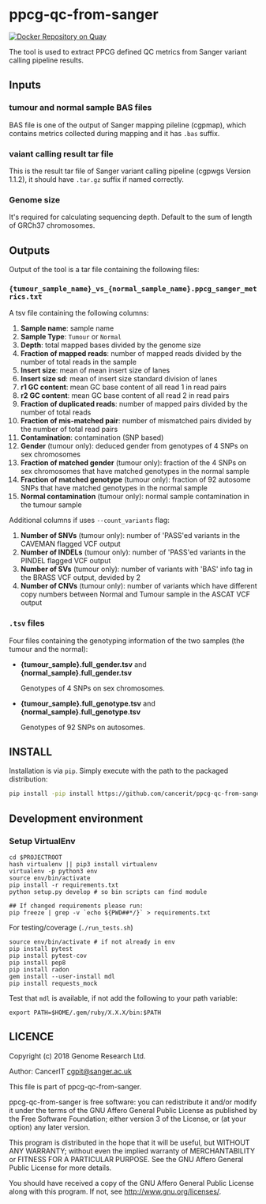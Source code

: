 # ppcg-qc-from-sanger

[![Docker Repository on Quay](https://quay.io/repository/wtsicgp/ppcg-qc-from-sanger/status "Docker Repository on Quay")](https://quay.io/repository/wtsicgp/ppcg-qc-from-sanger)

The tool is used to extract PPCG defined QC metrics from Sanger variant calling pipeline results.

## Inputs

### tumour and normal sample BAS files

  BAS file is one of the output of Sanger mapping pileline (cgpmap), which contains metrics collected during mapping and it has `.bas` suffix.

### vaiant calling result tar file

  This is the result tar file of Sanger variant calling pipeline (cgpwgs Version 1.1.2), it should have `.tar.gz` suffix if named correctly.

### Genome size

  It's required for calculating sequencing depth. Default to the sum of length of GRCh37 chromosomes.

## Outputs

Output of the tool is a tar file containing the following files:

### `{tumour_sample_name}_vs_{normal_sample_name}.ppcg_sanger_metrics.txt`

A tsv file containing the following columns:

1. **Sample name**: sample name
1. **Sample Type**: `Tumour` or `Normal`
1. **Depth**: total mapped bases divided by the genome size
1. **Fraction of mapped reads**: number of mapped reads divided by the number of total reads in the sample
1. **Insert size**: mean of mean insert size of lanes
1. **Insert size sd**: mean of insert size standard division of lanes
1. **r1 GC content**: mean GC base content of all read 1 in read pairs
1. **r2 GC content**: mean GC base content of all read 2 in read pairs
1. **Fraction of duplicated reads**: number of mapped pairs divided by the number of total reads
1. **Fraction of mis-matched pair**: number of mismatched pairs divided by the number of total read pairs
1. **Contamination**: contamination (SNP based)
1. **Gender** (tumour only): deduced gender from genotypes of 4 SNPs on sex chromosomes
1. **Fraction of matched gender** (tumour only): fraction of the 4 SNPs on sex chromosomes that have matched genotypes in the normal sample
1. **Fraction of matched genotype** (tumour only): fraction of 92 autosome SNPs that have matched genotypes in the normal sample
1. **Normal contamination** (tumour only): normal sample contamination in the tumour sample

Additional columns if uses `--count_variants` flag:

1. **Number of SNVs** (tumour only): number of 'PASS'ed variants in the CAVEMAN flagged VCF output
1. **Number of INDELs** (tumour only): number of 'PASS'ed variants in the PINDEL flagged VCF output
1. **Number of SVs** (tumour only): number of variants with 'BAS' info tag in the BRASS VCF output, devided by 2
1. **Number of CNVs** (tumour only): number of variants which have different copy numbers between Normal and Tumour sample in the ASCAT VCF output

### `.tsv` files

Four files containing the genotyping information of the two samples (the tumour and the normal):

* **{tumour_sample}.full_gender.tsv** and **{normal_sample}.full_gender.tsv**

  Genotypes of 4 SNPs on sex chromosomes.

* **{tumour_sample}.full_genotype.tsv** and **{normal_sample}.full_genotype.tsv**

  Genotypes of 92 SNPs on autosomes.

## INSTALL

Installation is via `pip`.  Simply execute with the path to the packaged distribution:

```bash
pip install -pip install https://github.com/cancerit/ppcg-qc-from-sanger/archive/master.tar.gz
```

## Development environment

### Setup VirtualEnv

```
cd $PROJECTROOT
hash virtualenv || pip3 install virtualenv
virtualenv -p python3 env
source env/bin/activate
pip install -r requirements.txt
python setup.py develop # so bin scripts can find module

## If changed requirements please run:
pip freeze | grep -v `echo ${PWD##*/}` > requirements.txt
```

For testing/coverage (`./run_tests.sh`)

```
source env/bin/activate # if not already in env
pip install pytest
pip install pytest-cov
pip install pep8
pip install radon
gem install --user-install mdl
pip install requests_mock
```

Test that `mdl` is available, if not add the following to your path variable:

```
export PATH=$HOME/.gem/ruby/X.X.X/bin:$PATH
```

## LICENCE

Copyright (c) 2018 Genome Research Ltd.

Author: CancerIT <cgpit@sanger.ac.uk>

This file is part of ppcg-qc-from-sanger.

ppcg-qc-from-sanger is free software: you can redistribute it and/or modify it under
the terms of the GNU Affero General Public License as published by the Free
Software Foundation; either version 3 of the License, or (at your option) any
later version.

This program is distributed in the hope that it will be useful, but WITHOUT
ANY WARRANTY; without even the implied warranty of MERCHANTABILITY or FITNESS
FOR A PARTICULAR PURPOSE. See the GNU Affero General Public License for more
details.

You should have received a copy of the GNU Affero General Public License
along with this program. If not, see <http://www.gnu.org/licenses/>.
